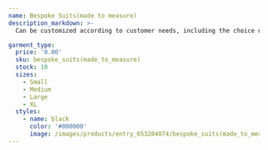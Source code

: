```yaml
---
name: Bespoke Suits(made to measure)
description_markdown: >-
  Can be customized according to customer needs, including the choice of fabric, pattern modification, detail modification

garment_type:
  price: '0.00'
  sku: bespoke_suits(made_to_measure)
  stock: 10
  sizes:
    - Small
    - Medium
    - Large
    - XL
  styles:
    - name: black
      color: '#000000'
      image: /images/products/entry_653204874/bespoke_suits(made_to_measure)_653204874.jpg
---
```

